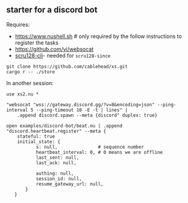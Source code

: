 ## starter for a discord bot

Requires:

- https://www.nushell.sh  # only required by the follow instructions to register the tasks
- https://github.com/vi/websocat
- [scru128-cli](https://github.com/cablehead/scru128-cli)- needed for `scru128-since`

```
git clone https://github.com/cablehead/xs.git
cargo r -- ./store
```

In another session:

```nushell
use xs2.nu *

"websocat "wss://gateway.discord.gg/?v=8&encoding=json" --ping-interval 5 --ping-timeout 10 -E -t | lines" |
    .append discord.spawn --meta {discord" duplex: true}

open examples/discord-bot/beat.nu | .append "discord.heartbeat.register" --meta {
    stateful: true
    initial_state: {
           s: null,               # sequence number
           heartbeat_interval: 0, # 0 means we are offline
           last_sent: null,
           last_ack: null,

           authing: null,
           session_id: null,
           resume_gateway_url: null,
       }
   }
```




